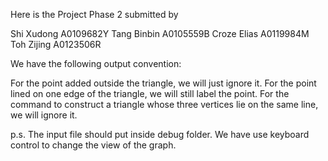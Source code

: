 Here is the Project Phase 2 submitted by 

Shi Xudong A0109682Y
Tang Binbin A0105559B
Croze Elias A0119984M
Toh Zijing A0123506R


We have the following output convention:

For the point added outside the triangle, we will just ignore it.
For the point lined on one edge of the triangle, we will still label the point.
For the command to construct a triangle whose three vertices lie on the same line, we will ignore it.


p.s.
The input file should put inside debug folder.
We have use keyboard control to change the view of the graph.
